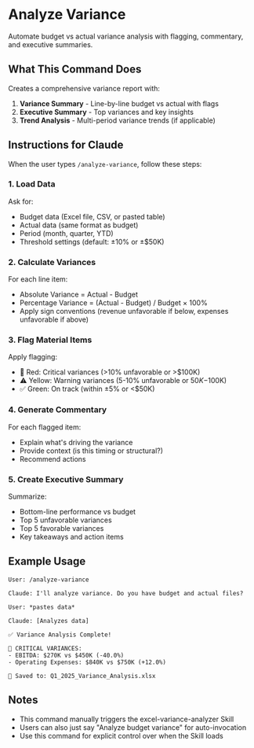 # Analyze Variance

Automate budget vs actual variance analysis with flagging, commentary, and executive summaries.

## What This Command Does

Creates a comprehensive variance report with:
1. **Variance Summary** - Line-by-line budget vs actual with flags
2. **Executive Summary** - Top variances and key insights
3. **Trend Analysis** - Multi-period variance trends (if applicable)

## Instructions for Claude

When the user types `/analyze-variance`, follow these steps:

### 1. Load Data

Ask for:
- Budget data (Excel file, CSV, or pasted table)
- Actual data (same format as budget)
- Period (month, quarter, YTD)
- Threshold settings (default: ±10% or ±$50K)

### 2. Calculate Variances

For each line item:
- Absolute Variance = Actual - Budget
- Percentage Variance = (Actual - Budget) / Budget × 100%
- Apply sign conventions (revenue unfavorable if below, expenses unfavorable if above)

### 3. Flag Material Items

Apply flagging:
- 🔴 Red: Critical variances (>10% unfavorable or >$100K)
- ⚠️ Yellow: Warning variances (5-10% unfavorable or $50K-$100K)
- ✅ Green: On track (within ±5% or <$50K)

### 4. Generate Commentary

For each flagged item:
- Explain what's driving the variance
- Provide context (is this timing or structural?)
- Recommend actions

### 5. Create Executive Summary

Summarize:
- Bottom-line performance vs budget
- Top 5 unfavorable variances
- Top 5 favorable variances
- Key takeaways and action items

## Example Usage

```
User: /analyze-variance

Claude: I'll analyze variance. Do you have budget and actual files?

User: *pastes data*

Claude: [Analyzes data]

✅ Variance Analysis Complete!

🔴 CRITICAL VARIANCES:
- EBITDA: $270K vs $450K (-40.0%)
- Operating Expenses: $840K vs $750K (+12.0%)

📁 Saved to: Q1_2025_Variance_Analysis.xlsx
```

## Notes

- This command manually triggers the excel-variance-analyzer Skill
- Users can also just say "Analyze budget variance" for auto-invocation
- Use this command for explicit control over when the Skill loads
